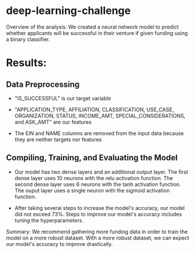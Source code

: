 # deep-learning-challenge

Overview of the analysis: We created a neural network model to predict whether applicants will be successful in their venture if given funding using a binary classifier.

# Results:

## Data Preprocessing

- "IS_SUCCESSFUL" is our target variable

- "APPLICATION_TYPE, AFFILIATION, CLASSIFICATION, USE_CASE, ORGANIZATION, STATUS, INCOME_AMT, SPECIAL_CONSIDERATIONS, and ASK_AMT" are our features

- The EIN and NAME columns are removed from the input data because they are neither targets nor features

## Compiling, Training, and Evaluating the Model

- Our model has two dense layers and an additional output layer. The first dense layer uses 10 neurons with the relu activation function. The second dense layer uses 6 neurons with the tanh activation function. The ouput layer uses a single neuron with the sigmoid activation function. 

- After taking several steps to increase the model's accuracy, our model did not exceed 73%. Steps to improve our model's accuracy includes tuning the hyperparameters.

Summary: We recommend gathering more funding data in order to train the model on a more robust dataset. With a more robust dataset, we can expect our model's accuracy to improve drastically.
